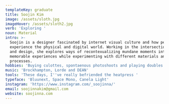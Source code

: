 ```yaml
---
templateKey: graduate
title: Soojin Kim
image: /assets/sloth.jpg
imageHover: /assets/sloth2.jpg
verb: 'Exploring '
noun: Material
intro: >-
  Soojin is a designer fascinated by internet visual culture and how people
  experience the physical and digital world. Working in the intersection of art
  and design, she explores ways of recontexualizing mundane moments into
  memorable experiences while experimenting with different materials and
  processes.
hobbies: 'Buying culottes, spontaenous photoshoots and playing doubles tennis'
music: 'Brockhampton, Lorde and DEAN'
tools: 'These days, I''ve really befriended the heatpress '
typeface: 'Bluunext, Space Mono, Canela Light'
instagram: 'https://www.instagram.com/_soojinna/'
email: soojinnakim@gmail.com
website: soojinna.com
---
```


